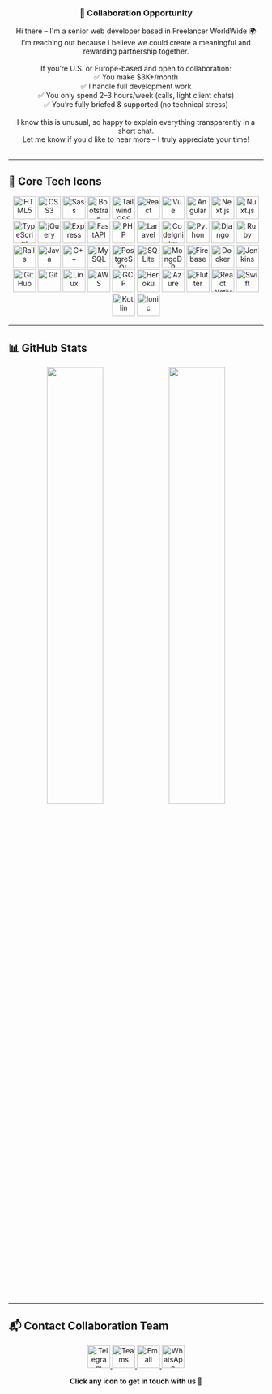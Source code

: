 <h3 align="center">🤝 Collaboration Opportunity</h3>

<p align="center">
Hi there – I'm a senior web developer based in Freelancer WorldWide 🌍 <br />
I’m reaching out because I believe we could create a meaningful and rewarding partnership together.<br /><br />
If you’re U.S. or Europe-based and open to collaboration:<br />
✅ You make $3K+/month<br />
✅ I handle full development work<br />
✅ You only spend 2–3 hours/week (calls, light client chats)<br />
✅ You’re fully briefed & supported (no technical stress)<br /><br />
I know this is unusual, so happy to explain everything transparently in a short chat.<br />
Let me know if you'd like to hear more – I truly appreciate your time!<br /><br />
</p>

---
## 🧰 Core Tech Icons

<p align="center">

  <!-- Frontend -->
  <img src="https://cdn.jsdelivr.net/gh/devicons/devicon/icons/html5/html5-original.svg" width="45" alt="HTML5" />
  <img src="https://cdn.jsdelivr.net/gh/devicons/devicon/icons/css3/css3-original.svg" width="45" alt="CSS3" />
  <img src="https://cdn.jsdelivr.net/gh/devicons/devicon/icons/sass/sass-original.svg" width="45" alt="Sass" />
  <img src="https://cdn.jsdelivr.net/gh/devicons/devicon/icons/bootstrap/bootstrap-original.svg" width="45" alt="Bootstrap" />
  <img src="https://cdn.jsdelivr.net/gh/devicons/devicon/icons/tailwindcss/tailwindcss-plain.svg" width="45" alt="TailwindCSS" />
  <img src="https://cdn.jsdelivr.net/gh/devicons/devicon/icons/react/react-original.svg" width="45" alt="React" />
  <img src="https://cdn.jsdelivr.net/gh/devicons/devicon/icons/vuejs/vuejs-original.svg" width="45" alt="Vue" />
  <img src="https://cdn.jsdelivr.net/gh/devicons/devicon/icons/angularjs/angularjs-original.svg" width="45" alt="Angular" />
  <img src="https://cdn.jsdelivr.net/gh/devicons/devicon/icons/nextjs/nextjs-original.svg" width="45" alt="Next.js" />
  <img src="https://cdn.jsdelivr.net/gh/devicons/devicon/icons/nuxtjs/nuxtjs-original.svg" width="45" alt="Nuxt.js" />
  <img src="https://cdn.jsdelivr.net/gh/devicons/devicon/icons/typescript/typescript-original.svg" width="45" alt="TypeScript" />
  <img src="https://cdn.jsdelivr.net/gh/devicons/devicon/icons/jquery/jquery-original.svg" width="45" alt="jQuery" />

  <!-- Backend -->
  <img src="https://cdn.jsdelivr.net/gh/devicons/devicon/icons/express/express-original.svg" width="45" alt="Express" />
  <img src="https://cdn.jsdelivr.net/gh/devicons/devicon/icons/fastapi/fastapi-original.svg" width="45" alt="FastAPI" />
  <img src="https://cdn.jsdelivr.net/gh/devicons/devicon/icons/php/php-original.svg" width="45" alt="PHP" />
  <img src="https://cdn.jsdelivr.net/gh/devicons/devicon/icons/laravel/laravel-original.svg" width="45" alt="Laravel" />
  <img src="https://cdn.jsdelivr.net/gh/devicons/devicon/icons/codeigniter/codeigniter-plain.svg" width="45" alt="CodeIgniter" />
  <img src="https://cdn.jsdelivr.net/gh/devicons/devicon/icons/python/python-original.svg" width="45" alt="Python" />
  <img src="https://cdn.jsdelivr.net/gh/devicons/devicon/icons/django/django-plain.svg" width="45" alt="Django" />
  <img src="https://cdn.jsdelivr.net/gh/devicons/devicon/icons/ruby/ruby-original.svg" width="45" alt="Ruby" />
  <img src="https://cdn.jsdelivr.net/gh/devicons/devicon/icons/rails/rails-plain.svg" width="45" alt="Rails" />
  <img src="https://cdn.jsdelivr.net/gh/devicons/devicon/icons/java/java-original.svg" width="45" alt="Java" />
  <img src="https://cdn.jsdelivr.net/gh/devicons/devicon/icons/cplusplus/cplusplus-original.svg" width="45" alt="C++" />

  <!-- Database -->
  <img src="https://cdn.jsdelivr.net/gh/devicons/devicon/icons/mysql/mysql-original.svg" width="45" alt="MySQL" />
  <img src="https://cdn.jsdelivr.net/gh/devicons/devicon/icons/postgresql/postgresql-original.svg" width="45" alt="PostgreSQL" />
  <img src="https://cdn.jsdelivr.net/gh/devicons/devicon/icons/sqlite/sqlite-original.svg" width="45" alt="SQLite" />
  <img src="https://cdn.jsdelivr.net/gh/devicons/devicon/icons/mongodb/mongodb-original.svg" width="45" alt="MongoDB" />
  <img src="https://cdn.jsdelivr.net/gh/devicons/devicon/icons/firebase/firebase-plain.svg" width="45" alt="Firebase" />

  <!-- DevOps -->
  <img src="https://cdn.jsdelivr.net/gh/devicons/devicon/icons/docker/docker-original.svg" width="45" alt="Docker" />
  <img src="https://cdn.jsdelivr.net/gh/devicons/devicon/icons/jenkins/jenkins-original.svg" width="45" alt="Jenkins" />
  <img src="https://cdn.jsdelivr.net/gh/devicons/devicon/icons/github/github-original.svg" width="45" alt="GitHub" />
  <img src="https://cdn.jsdelivr.net/gh/devicons/devicon/icons/git/git-original.svg" width="45" alt="Git" />
  <img src="https://cdn.jsdelivr.net/gh/devicons/devicon/icons/linux/linux-original.svg" width="45" alt="Linux" />

  <!-- Cloud -->
  <img src="https://cdn.jsdelivr.net/gh/devicons/devicon/icons/amazonwebservices/amazonwebservices-original.svg" width="45" alt="AWS" />
  <img src="https://cdn.jsdelivr.net/gh/devicons/devicon/icons/googlecloud/googlecloud-original.svg" width="45" alt="GCP" />
  <img src="https://cdn.jsdelivr.net/gh/devicons/devicon/icons/heroku/heroku-original.svg" width="45" alt="Heroku" />
  <img src="https://cdn.jsdelivr.net/gh/devicons/devicon/icons/azure/azure-original.svg" width="45" alt="Azure" />

  <!-- Mobile -->
  <img src="https://cdn.jsdelivr.net/gh/devicons/devicon/icons/flutter/flutter-original.svg" width="45" alt="Flutter" />
  <img src="https://cdn.jsdelivr.net/gh/devicons/devicon/icons/react/react-original.svg" width="45" alt="React Native" />
  <img src="https://cdn.jsdelivr.net/gh/devicons/devicon/icons/swift/swift-original.svg" width="45" alt="Swift" />
  <img src="https://cdn.jsdelivr.net/gh/devicons/devicon/icons/kotlin/kotlin-original.svg" width="45" alt="Kotlin" />
  <img src="https://cdn.jsdelivr.net/gh/devicons/devicon/icons/ionic/ionic-original.svg" width="45" alt="Ionic" />

</p>

---

## 📊 GitHub Stats

<div align="center">
  <img width="47%" src="https://github-readme-stats.vercel.app/api?username=BlueSpider0130&show_icons=true&count_private=true&disable_animations=false&title_color=B77EFF&icon_color=9640FF&text_color=fff&bg_color=30,220140,DB1DE5" />
  <img width="47%" src="https://github-readme-stats.vercel.app/api/top-langs/?username=BlueSpider0130&layout=compact&langs_count=10&show_icons=true&title_color=B77EFF&icon_color=9640FF&text_color=fff&bg_color=30,DB1DE5,220140" />
</div>

---

## 📬 Contact Collaboration Team

<p align="center">
  <a href="https://t.me/rabbitking0130">
    <img width="45" src="https://user-images.githubusercontent.com/86986628/206201210-59b207ec-a55a-4a37-aef6-6e3b3bddd05d.png" alt="Telegram" />
  </a>
  <a href="https://teams.live.com/l/invite/FEAPTsaDXFU3onx3wI">
    <img width="45" src="https://user-images.githubusercontent.com/86986628/206201252-92cf14da-d391-443b-bdb7-9639f24259d9.png" alt="Teams" />
  </a>
  <a href="mailto:rabbitking0130@gmail.com">
    <img width="45" src="https://user-images.githubusercontent.com/86986628/206201266-c519b0d4-d953-45c0-b9ec-253d639c828a.png" alt="Email" />
  </a>
  <a href="https://wa.me/17174346337">
    <img width="45" src="https://cdn-icons-png.flaticon.com/512/733/733585.png" alt="WhatsApp" />
  </a>
</p>

<p align="center"><strong>Click any icon to get in touch with us 📲</strong></p>
